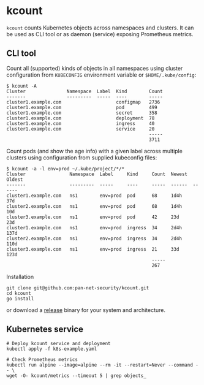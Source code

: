 # kcount

`kcount` counts Kubernetes objects across namespaces and clusters. It can be
used as CLI tool or as daemon (service) exposing Prometheus metrics.

## CLI tool

Count all (supported) kinds of objects in all namespaces using cluster
configuration from `KUBECONFIG` environment variable or `$HOME/.kube/config`:

```
$ kcount -A
Cluster               Namespace  Label  Kind        Count
-------               ---------  -----  ----        -----
cluster1.example.com                    configmap   2736
cluster1.example.com                    pod         499
cluster1.example.com                    secret      358
cluster1.example.com                    deployment  78
cluster1.example.com                    ingress     40
cluster1.example.com                    service     20
                                                    -----
                                                    3711
```

Count pods (and show the age info) with a given label across multiple clusters
using configuration from supplied kubeconfig files:

```
$ kcount -a -l env=prod ~/.kube/project/*/*
Cluster                Namespace  Label     Kind     Count  Newest  Oldest
-------                ---------  -----     ----     -----  ------  ------
cluster1.example.com   ns1        env=prod  pod      68     1d4h    37d
cluster2.example.com   ns1        env=prod  pod      68     1d4h    10d
cluster3.example.com   ns1        env=prod  pod      42     23d     23d
cluster1.example.com   ns1        env=prod  ingress  34     2d4h    137d
cluster2.example.com   ns1        env=prod  ingress  34     2d4h    110d
cluster3.example.com   ns1        env=prod  ingress  21     33d     123d
                                                     -----
                                                     267
```

Installation

```
git clone git@github.com:pan-net-security/kcount.git
cd kcount
go install
```

or download a [release](https://github.com/pan-net-security/kcount/releases)
binary for your system and architecture.

## Kubernetes service

```
# Deploy kcount service and deployment
kubectl apply -f k8s-example.yaml

# Check Prometheus metrics
kubectl run alpine --image=alpine --rm -it --restart=Never --command -- \
wget -O- kcount/metrics --timeout 5 | grep objects_
```
